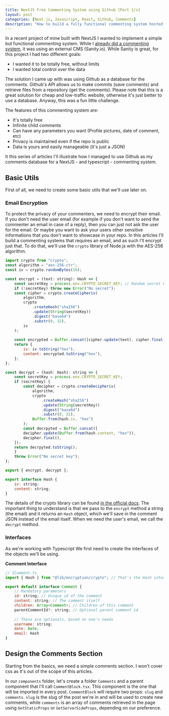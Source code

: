 ```yaml
---
title: NextJS Free Commenting System using Github [Part 1/x]
layout: post
categories: [Next.js, Javascript, React, Github, Comments]
description: "How to build a fully functional commenting system hosted on Github for free."
---
```


In a recent project of mine built with NextJS I wanted to implement a simple but functional commenting system. While I [already did a commenting system](https://alessiofranceschi.me/blog/react-commenting-system), it was using an external CMS (Sanity.io). While Sanity is great, for this project I had two different goals: 
- I wanted it to be totally free, without limits
- I wanted total control over the data

The solution I came up with was using Github as a database for the comments. Github's API allows us to make commits (save comments) and retrieve files from a repository (get the comments). Please note that this is a great solution for cheap and low-traffic website, otherwise it's just better to use a database. Anyway, this was a fun little challenge. 

The features of this commenting system are:
- It's totally free
- Infinite child comments
- Can have any parameters you want (Profile pictures, date of comment, etc)
- Privacy is maintained even if the repo is public
- Data is yours and easily manageable (it's just a JSON)

It this series of articles I'll illustrate how I managed to use Github as my comments database for a NextJS - and typescript - commenting system.

## Basic Utils
First of all, we need to create some basic utils that we'll use later on.

### Email Encryption
To protect the privacy of your commenters, we need to encrypt their email. If you don't need the user email (for example if you don't want to send the commenter an email in case of a reply), then you can just not ask the user for the email. Or maybe you want to ask your users other sensitive informations that you don't want to showcase in your repo. In this articles I'll build a commenting systems that requires an email, and as such I'll encrypt just that. To do that, we'll use the `crypto` library of Node.js with the AES-256 algorithm.
```js
import crypto from "crypto";
const algorithm = "aes-256-ctr";
const iv = crypto.randomBytes(16);

const encrypt = (text: string): Hash => {
	const secretKey = process.env.CRYPTO_SECRET_KEY; // Random secret key
	if (!secretKey) throw new Error("No secret");
	const cipher = crypto.createCipheriv(
		algorithm,
		crypto
			.createHash("sha256")
			.update(String(secretKey))
			.digest("base64")
			.substr(0, 32),
		iv
	);
	
	const encrypted = Buffer.concat([cipher.update(text), cipher.final()]);
	return {
		iv: iv.toString("hex"),
		content: encrypted.toString("hex"),
	};
};

const decrypt = (hash: Hash): string => {
	const secretKey = process.env.CRYPTO_SECRET_KEY;
	if (secretKey) {
		const decipher = crypto.createDecipheriv(
			algorithm,
			crypto
				.createHash("sha256")
				.update(String(secretKey))
				.digest("base64")
				.substr(0, 32),
			Buffer.from(hash.iv, "hex")
		);
		const decrpyted = Buffer.concat([
		decipher.update(Buffer.from(hash.content, "hex")),
		decipher.final(),
	]);
	return decrpyted.toString();
	}
	throw Error("No secret key");
};

export { encrypt, decrypt };

export interface Hash {
	iv: string;
	content: string;
}
```

The details of the crypto library can be found [in the official docs](https://nodejs.org/api/crypto.html#crypto_crypto_createcipheriv_algorithm_key_iv_options).
The important thing to understand is that we pass to the `encrypt` method a string (the email) and it returns an `Hash` object, which we'll save in the comment JSON instead of the email itself. 
When we need the user's email, we call the `decrypt` method.

### Interfaces
As we're working with Typescript We first need to create the interfaces of the objects we'll be using.

**Comment Interface**
```js
// IComment.ts
import { Hash } from "@lib/encryption/crypto"; // That's the Hash interface we created before

export default interface Comment {
	// Mandatory parameters
	id: string; // Unique id of the comment
	content: string; // The comment itself
	children: Array<Comment>; // Children of this comment
	parentCommentId?: string; // Optional parent comment id
	
	// These are optionals, based on one's needs
	username: string;
	date: Date;
	email: Hash
}
```

## Design the Comments Section
Starting from the basics, we need a simple comments section. I won't cover css as it's out of the scope of this articles.

In our `components` folder, let's create a folder `Comments` and a parent component that I'll call `CommentBlock.tsx`. This component is the one that will be imported in every post.
`CommentBlock` will require two props: `slug` and `comments`. 
`slug` is the slug of the post we're in and will be used to create new comments, while `comments` is an array of comments retrieved in the page using `GetStaticProps` or `GetServerSideProps`, depending on our preference.